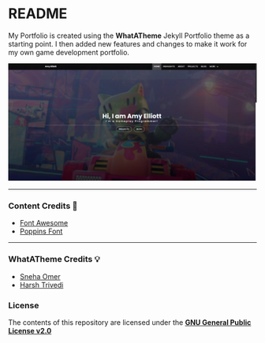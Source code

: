 # README
My Portfolio is created using the **WhatATheme** Jekyll Portfolio theme as a starting point.
I then added new features and changes to make it work for my own game development portfolio.

![Amy's Portfolio](assets/images/meta.jpg)

---

### Content Credits :green_heart:
* [Font Awesome](https://fontawesome.com/)
* [Poppins Font](https://fonts.google.com/specimen/Poppins)

---

### WhatATheme Credits :bulb:
* [Sneha Omer](http://sassyecoder.github.io/)
* [Harsh Trivedi](http://harsh98trivedi.github.io/)

### License
The contents of this repository are licensed under the [**GNU General Public License v2.0**](https://github.com/thedevslot/WhatATheme/blob/master/LICENSE)
